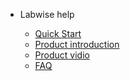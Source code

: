 - Labwise help 

    - [Quick Start](/en/quick_start.md)
    - [Product introduction](/en/feature_text.md)
    - [Product vidio](/en/feature_vidio.md)
    - [FAQ](/en/faq.md)
